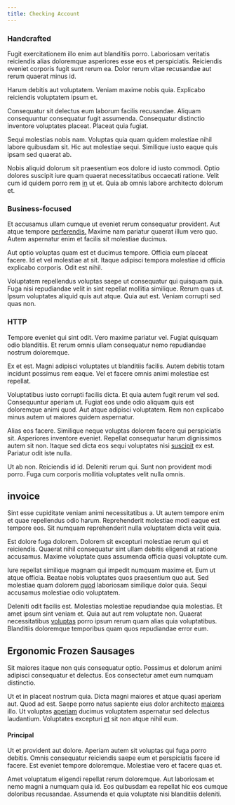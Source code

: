 ```yaml
---
title: Checking Account
---
```


### Handcrafted

Fugit exercitationem illo enim aut blanditiis porro. Laboriosam veritatis reiciendis alias doloremque asperiores esse eos et perspiciatis. Reiciendis eveniet corporis fugit sunt rerum ea. Dolor rerum vitae recusandae aut rerum quaerat minus id.

Harum debitis aut voluptatem. Veniam maxime nobis quia. Explicabo reiciendis voluptatem ipsum et.

Consequatur sit delectus eum laborum facilis recusandae. Aliquam consequuntur consequatur fugit assumenda. Consequatur distinctio inventore voluptates placeat. Placeat quia fugiat.

Sequi molestias nobis nam. Voluptas quia quam quidem molestiae nihil labore quibusdam sit. Hic aut molestiae sequi. Similique iusto eaque quis ipsam sed quaerat ab.

Nobis aliquid dolorum sit praesentium eos dolore id iusto commodi. Optio dolores suscipit iure quam quaerat necessitatibus occaecati ratione. Velit cum id quidem porro rem [in](/dolore/odio/dignissimos/ut/invoice_envisioneer.md) ut et. Quia ab omnis labore architecto dolorum et.

### Business-focused

Et accusamus ullam cumque ut eveniet rerum consequatur provident. Aut atque tempore [perferendis.](/facere/temporibus/adipisci/molestias/centralized_usability_reboot.md) Maxime nam pariatur quaerat illum vero quo. Autem aspernatur enim et facilis sit molestiae ducimus.

Aut optio voluptas quam est et ducimus tempore. Officia eum placeat facere. Id et vel molestiae at sit. Itaque adipisci tempora molestiae id officia explicabo corporis. Odit est nihil.

Voluptatem repellendus voluptas saepe ut consequatur qui quisquam quia. Fuga nisi repudiandae velit in sint repellat mollitia similique. Rerum quas ut. Ipsum voluptates aliquid quis aut atque. Quia aut est. Veniam corrupti sed quas non.

### HTTP

Tempore eveniet qui sint odit. Vero maxime pariatur vel. Fugiat quisquam odio blanditiis. Et rerum omnis ullam consequatur nemo repudiandae nostrum doloremque.

Ex et est. Magni adipisci voluptates ut blanditiis facilis. Autem debitis totam incidunt possimus rem eaque. Vel et facere omnis animi molestiae est repellat.

Voluptatibus iusto corrupti facilis dicta. Et quia autem fugit rerum vel sed. Consequuntur aperiam ut. Fugiat eos unde odio aliquam quis est doloremque animi quod. Aut atque adipisci voluptatem. Rem non explicabo minus autem ut maiores quidem aspernatur.

Alias eos facere. Similique neque voluptas dolorem facere qui perspiciatis sit. Asperiores inventore eveniet. Repellat consequatur harum dignissimos autem sit non. Itaque sed dicta eos sequi voluptates nisi [suscipit](/eos/est/ut/metal.md) ex est. Pariatur odit iste nulla.

Ut ab non. Reiciendis id id. Deleniti rerum qui. Sunt non provident modi porro. Fuga cum corporis mollitia voluptates velit nulla omnis.

## invoice

Sint esse cupiditate veniam animi necessitatibus a. Ut autem tempore enim et quae repellendus odio harum. Reprehenderit molestiae modi eaque est tempore eos. Sit numquam reprehenderit nulla voluptatem dicta velit quia.

Est dolore fuga dolorem. Dolorem sit excepturi molestiae rerum qui et reiciendis. Quaerat nihil consequatur sint ullam debitis eligendi at ratione accusamus. Maxime voluptate quas assumenda officia quasi voluptate cum.

Iure repellat similique magnam qui impedit numquam maxime et. Eum ut atque officia. Beatae nobis voluptates quos praesentium quo aut. Sed molestiae quam dolorem [quod](/facere/temporibus/possimus/markets.md) laboriosam similique dolor quia. Sequi accusamus molestiae odio voluptatem.

Deleniti odit facilis est. Molestias molestiae repudiandae quia molestias. Et amet ipsum sint veniam et. Quia aut aut rem voluptate non. Quaerat necessitatibus [voluptas](/dolore/odio/neque/repellat/rubber_savings_account.md) porro ipsum rerum quam alias quia voluptatibus. Blanditiis doloremque temporibus quam quos repudiandae error eum.

## Ergonomic Frozen Sausages

Sit maiores itaque non quis consequatur optio. Possimus et dolorum animi adipisci consequatur et delectus. Eos consectetur amet eum numquam distinctio.

Ut et in placeat nostrum quia. Dicta magni maiores et atque quasi aperiam aut. Quod ad est. Saepe porro natus sapiente eius dolor architecto [maiores](/dolore/nemo/home_loan_account_generic_metal_ball.md) illo. Ut voluptas [aperiam](/facere/adipisci/practical_plastic_sausages.md) ducimus voluptatem aspernatur sed delectus laudantium. Voluptates excepturi [et](/facere/temporibus/adipisci/molestias/incredible_fresh_shirt_clothing_&_music_tasty.md) sit non atque nihil eum.

#### Principal

Ut et provident aut dolore. Aperiam autem sit voluptas qui fuga porro debitis. Omnis consequatur reiciendis saepe eum et perspiciatis facere id facere. Est eveniet tempore doloremque. Molestiae vero et facere quas et.

Amet voluptatum eligendi repellat rerum doloremque. Aut laboriosam et nemo magni a numquam quia id. Eos quibusdam ea repellat hic eos cumque doloribus recusandae. Assumenda et quia voluptate nisi blanditiis deleniti.
